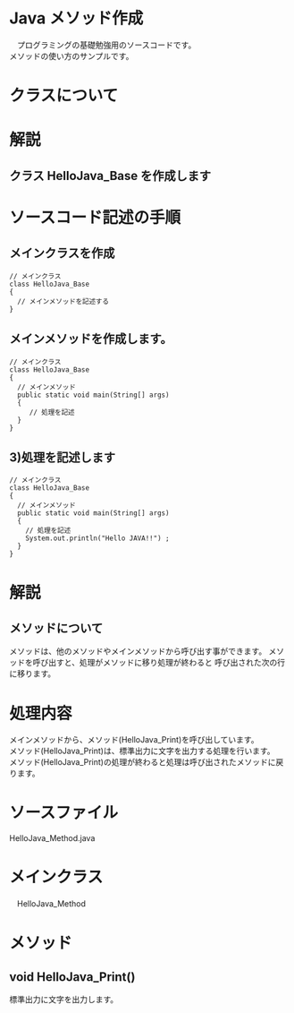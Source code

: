 # Java メソッド作成
　プログラミングの基礎勉強用のソースコードです。  
  メソッドの使い方のサンプルです。  

# クラスについて
# 解説  
## クラス HelloJava_Base を作成します  

# ソースコード記述の手順
## メインクラスを作成    
  ```
  // メインクラス  
  class HelloJava_Base  
  {  
    // メインメソッドを記述する  
  }  
  ````
## メインメソッドを作成します。  

  ```  
  // メインクラス
  class HelloJava_Base  
  {
    // メインメソッド  
    public static void main(String[] args)
    {
  	   // 処理を記述
    }
  }
  ```

## 3)処理を記述します  

  ```  
  // メインクラス
  class HelloJava_Base  
  {
    // メインメソッド  
    public static void main(String[] args)
    {
      // 処理を記述
      System.out.println("Hello JAVA!!") ;
    }
  }
  ```  
# 解説
## メソッドについて
  メソッドは、他のメソッドやメインメソッドから呼び出す事ができます。
  メソッドを呼び出すと、処理がメソッドに移り処理が終わると
  呼び出された次の行に移ります。  

# 処理内容
  メインメソッドから、メソッド(HelloJava_Print)を呼び出しています。  
  メソッド(HelloJava_Print)は、標準出力に文字を出力する処理を行います。  
  メソッド(HelloJava_Print)の処理が終わると処理は呼び出されたメソッドに戻ります。  

# ソースファイル
  HelloJava_Method.java

# メインクラス  
　HelloJava_Method

# メソッド
## void HelloJava_Print()
   標準出力に文字を出力します。
